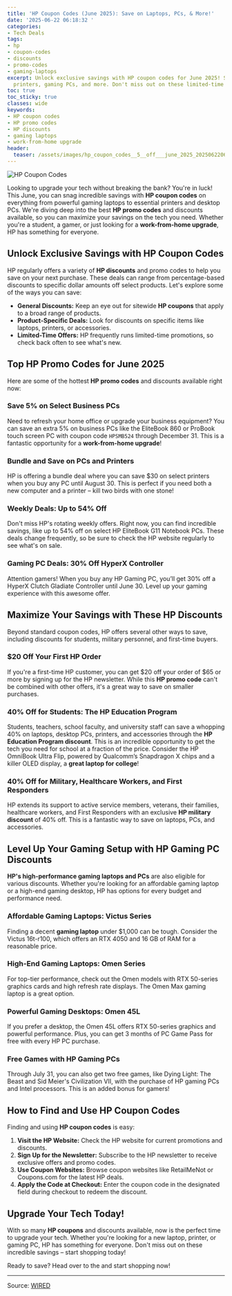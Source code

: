 ```yaml
---
title: 'HP Coupon Codes (June 2025): Save on Laptops, PCs, & More!'
date: '2025-06-22 06:18:32 '
categories:
- Tech Deals
tags:
- hp
- coupon-codes
- discounts
- promo-codes
- gaming-laptops
excerpt: Unlock exclusive savings with HP coupon codes for June 2025! Save on laptops,
  printers, gaming PCs, and more. Don't miss out on these limited-time HP discounts!
toc: true
toc_sticky: true
classes: wide
keywords:
- HP coupon codes
- HP promo codes
- HP discounts
- gaming laptops
- work-from-home upgrade
header:
  teaser: /assets/images/hp_coupon_codes__5__off___june_2025_20250622061831.png
---
```


![HP Coupon Codes](https://media.wired.com/photos/67b63b9079f27a355461c964/master/pass/WIRED-Coupons-R2_2.png)

Looking to upgrade your tech without breaking the bank? You're in luck! This June, you can snag incredible savings with **HP coupon codes** on everything from powerful gaming laptops to essential printers and desktop PCs. We're diving deep into the best **HP promo codes** and discounts available, so you can maximize your savings on the tech you need. Whether you're a student, a gamer, or just looking for a **work-from-home upgrade**, HP has something for everyone.

## Unlock Exclusive Savings with HP Coupon Codes

HP regularly offers a variety of **HP discounts** and promo codes to help you save on your next purchase. These deals can range from percentage-based discounts to specific dollar amounts off select products. Let's explore some of the ways you can save:

*   **General Discounts:** Keep an eye out for sitewide **HP coupons** that apply to a broad range of products.
*   **Product-Specific Deals:** Look for discounts on specific items like laptops, printers, or accessories.
*   **Limited-Time Offers:** HP frequently runs limited-time promotions, so check back often to see what's new.

## Top HP Promo Codes for June 2025

Here are some of the hottest **HP promo codes** and discounts available right now:

### Save 5% on Select Business PCs

Need to refresh your home office or upgrade your business equipment? You can save an extra 5% on business PCs like the EliteBook 860 or ProBook touch screen PC with coupon code `HPSMB524` through December 31. This is a fantastic opportunity for a **work-from-home upgrade**!

### Bundle and Save on PCs and Printers

HP is offering a bundle deal where you can save $30 on select printers when you buy any PC until August 30. This is perfect if you need both a new computer and a printer – kill two birds with one stone!

### Weekly Deals: Up to 54% Off

Don't miss HP's rotating weekly offers. Right now, you can find incredible savings, like up to 54% off on select HP EliteBook G11 Notebook PCs. These deals change frequently, so be sure to check the HP website regularly to see what's on sale.

### Gaming PC Deals: 30% Off HyperX Controller

Attention gamers! When you buy any HP Gaming PC, you’ll get 30% off a HyperX Clutch Gladiate Controller until June 30. Level up your gaming experience with this awesome offer.

## Maximize Your Savings with These HP Discounts

Beyond standard coupon codes, HP offers several other ways to save, including discounts for students, military personnel, and first-time buyers.

### $20 Off Your First HP Order

If you're a first-time HP customer, you can get $20 off your order of $65 or more by signing up for the HP newsletter. While this **HP promo code** can't be combined with other offers, it's a great way to save on smaller purchases.

### 40% Off for Students: The HP Education Program

Students, teachers, school faculty, and university staff can save a whopping 40% on laptops, desktop PCs, printers, and accessories through the **HP Education Program discount**. This is an incredible opportunity to get the tech you need for school at a fraction of the price. Consider the HP OmniBook Ultra Flip, powered by Qualcomm’s Snapdragon X chips and a killer OLED display, a **great laptop for college**!

### 40% Off for Military, Healthcare Workers, and First Responders

HP extends its support to active service members, veterans, their families, healthcare workers, and First Responders with an exclusive **HP military discount** of 40% off. This is a fantastic way to save on laptops, PCs, and accessories.

## Level Up Your Gaming Setup with HP Gaming PC Discounts

**HP's high-performance gaming laptops and PCs** are also eligible for various discounts. Whether you're looking for an affordable gaming laptop or a high-end gaming desktop, HP has options for every budget and performance need.

### Affordable Gaming Laptops: Victus Series

Finding a decent **gaming laptop** under $1,000 can be tough. Consider the Victus 16t-r100, which offers an RTX 4050 and 16 GB of RAM for a reasonable price.

### High-End Gaming Laptops: Omen Series

For top-tier performance, check out the Omen models with RTX 50-series graphics cards and high refresh rate displays. The Omen Max gaming laptop is a great option.

### Powerful Gaming Desktops: Omen 45L

If you prefer a desktop, the Omen 45L offers RTX 50-series graphics and powerful performance. Plus, you can get 3 months of PC Game Pass for free with every HP PC purchase.

### Free Games with HP Gaming PCs

Through July 31, you can also get two free games, like Dying Light: The Beast and Sid Meier's Civilization VII, with the purchase of HP gaming PCs and Intel processors. This is an added bonus for gamers!

## How to Find and Use HP Coupon Codes

Finding and using **HP coupon codes** is easy:

1.  **Visit the HP Website:** Check the HP website for current promotions and discounts.
2.  **Sign Up for the Newsletter:** Subscribe to the HP newsletter to receive exclusive offers and promo codes.
3.  **Use Coupon Websites:** Browse coupon websites like RetailMeNot or Coupons.com for the latest HP deals.
4.  **Apply the Code at Checkout:** Enter the coupon code in the designated field during checkout to redeem the discount.

## Upgrade Your Tech Today!

With so many **HP coupons** and discounts available, now is the perfect time to upgrade your tech. Whether you're looking for a new laptop, printer, or gaming PC, HP has something for everyone. Don't miss out on these incredible savings – start shopping today!

Ready to save? Head over to the  and start shopping now!

---

Source: [WIRED](https://www.wired.com/story/hp-coupon-code/)